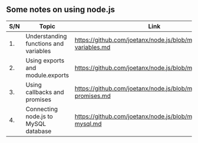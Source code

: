## Some notes on using node.js

|S/N|Topic|Link|
|---|---|---|
|1.|Understanding functions and variables|<https://github.com/joetanx/node.js/blob/main/functions-variables.md>|
|2.|Using exports and module.exports|<https://github.com/joetanx/node.js/blob/main/exports.md>|
|3.|Using callbacks and promises|<https://github.com/joetanx/node.js/blob/main/callbacks-promises.md>|
|4.|Connecting node.js to MySQL database|<https://github.com/joetanx/node.js/blob/main/connect-mysql.md>|
